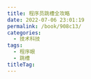 ```yaml
---
title: 程序员跳槽全攻略
date: 2022-07-06 23:01:19
permalink: /book/908c13/
categories:
  - 技术科技
tags:
  - 程序眼
  - 跳槽
titleTag: 
---
```


<!-- more -->

<BookShelf
album="https://cdn.staticaly.com/gh/jonsam-ng/image-hosting@master/oxygen-space/image.7ja62gyee200.webp"
:pages="86"
link="https://www.aliyundrive.com/s/P3PgpoDB26k"
author="@Easy"
lang="中文"
/>
